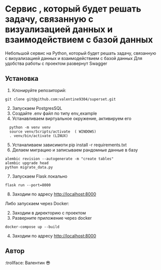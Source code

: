 # Cервис , который будет решать задачу, связанную с визуализацией данных и взаимодействием с базой данных

Небольшой сервис на Python, который будет решать задачу, связанную с визуализацией данных и взаимодействием с базой данных
Для удобства работы с проектом развернут Swagger

## Установка

1. Клонируйте репозиторий:
```
git clone git@github.com:valentine9304/superset.git
```
2. Запускаем PostgresSQL
3. Создайте .env файл по типу env_example
4. Устанавливаем виртуальное окружение, активируем его
```
  python -m venv venv 
  source venv/Scripts/activate  ( WINDOWS)
  . venv/bin/activate (LINUX)
```
5. Устаналиваем зависимоти pip install -r requirements.txt
6. Делаем миграцию и записываем рандомные данные в базу
```
alembic revision --autogenerate -m "create tables"
alembic upgrade head
python migrate_data.py
```
7. Запускаем Flask локально
```
flask run --port=8000
```
8. Заходим по адресу [http://localhost:8000](http://localhost:8000)

Либо запускаем через Docker:

2. Заходим в директорию с проектом
3. Разверните приложение через docker
```
docker-compose up --build
```
4. Заходим по адресу [http://localhost:8000](http://localhost:8000)


## Автор
:trollface: Валентин :sunglasses:  
